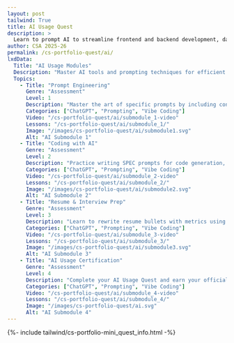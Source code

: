 ```yaml
---
layout: post 
tailwind: True
title: AI Usage Quest
description: >
  Learn to prompt AI to streamline frontend and backend development, data visualization, and resume building
author: CSA 2025-26
permalink: /cs-portfolio-quest/ai/
lxdData:
  Title: "AI Usage Modules"
  Description: "Master AI tools and prompting techniques for efficient development!"
  Topics:
    - Title: "Prompt Engineering"
      Genre: "Assessment"
      Level: 1
      Description: "Master the art of specific prompts by including context, the problem, what you've tried, and desired outcomes. Practice iterative refinement to get better AI responses."
      Categories: ["ChatGPT", "Prompting", "Vibe Coding"]
      Video: "/cs-portfolio-quest/ai/submodule_1-video"
      Lessons: "/cs-portfolio-quest/ai/submodule_1/"
      Image: "/images/cs-portfolio-quest/ai/submodule1.svg"
      Alt: "AI Submodule 1"
    - Title: "Coding with AI"
      Genre: "Assessment"
      Level: 2
      Description: "Practice writing SPEC prompts for code generation, debugging, and security best practices to get the most accurate AI-generated code."
      Categories: ["ChatGPT", "Prompting", "Vibe Coding"]
      Video: "/cs-portfolio-quest/ai/submodule_2-video"
      Lessons: "/cs-portfolio-quest/ai/submodule_2/"
      Image: "/images/cs-portfolio-quest/ai/submodule2.svg"
      Alt: "AI Submodule 2"
    - Title: "Resume & Interview Prep"
      Genre: "Assessment"
      Level: 3
      Description: "Learn to rewrite resume bullets with metrics using STAR format and prepare for the three most common interview questions by recording and analyzing your responses."
      Categories: ["ChatGPT", "Prompting", "Vibe Coding"]
      Video: "/cs-portfolio-quest/ai/submodule_3-video"
      Lessons: "/cs-portfolio-quest/ai/submodule_3/"
      Image: "/images/cs-portfolio-quest/ai/submodule3.svg"
      Alt: "AI Submodule 3"
    - Title: "AI Usage Certification"
      Genre: "Assessment"
      Level: 4
      Description: "Complete your AI Usage Quest and earn your official certification from Open Coding Society. Add it to your LinkedIn profile to showcase your skills."
      Categories: ["ChatGPT", "Prompting", "Vibe Coding"]
      Video: "/cs-portfolio-quest/ai/submodule_4-video"
      Lessons: "/cs-portfolio-quest/ai/submodule_4/"
      Image: "/images/cs-portfolio-quest/ai.svg"
      Alt: "AI Submodule 4"
---
```

{%- include tailwind/cs-portfolio-mini_quest_info.html -%}
